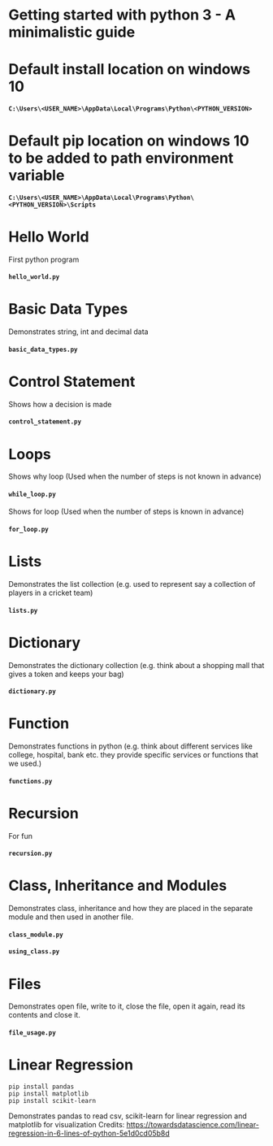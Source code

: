 # Getting started with python 3 - A minimalistic guide
# Default install location on windows 10
#### **`C:\Users\<USER_NAME>\AppData\Local\Programs\Python\<PYTHON_VERSION>`**

# Default pip location on windows 10 to be added to path environment variable
#### **`C:\Users\<USER_NAME>\AppData\Local\Programs\Python\<PYTHON_VERSION>\Scripts`**

# Hello World
First python program
#### **`hello_world.py`**

# Basic Data Types
Demonstrates string, int and decimal data
#### **`basic_data_types.py`**

# Control Statement
Shows how a decision is made
#### **`control_statement.py`**

# Loops
Shows why loop (Used when the number of steps is not known in advance)
#### **`while_loop.py`**

Shows for loop (Used when the number of steps is known in advance)
#### **`for_loop.py`**

# Lists
Demonstrates the list collection (e.g. used to represent say a collection of players in a cricket team)
#### **`lists.py`**

# Dictionary
Demonstrates the dictionary collection (e.g. think about a shopping mall that gives a token and keeps your bag)
#### **`dictionary.py`**

# Function
Demonstrates functions in python (e.g. think about different services like college, hospital, bank etc. they provide specific services or functions that we used.)
#### **`functions.py`**

# Recursion
For fun
#### **`recursion.py`**

# Class, Inheritance and Modules
Demonstrates class, inheritance and how they are placed in the separate module and then used in another file.
#### **`class_module.py`**
#### **`using_class.py`**

# Files
Demonstrates open file, write to it, close the file, open it again, read its contents and close it.
#### **`file_usage.py`**

# Linear Regression
```
pip install pandas
pip install matplotlib
pip install scikit-learn
```

Demonstrates pandas to read csv, scikit-learn for linear regression and matplotlib for visualization
Credits: https://towardsdatascience.com/linear-regression-in-6-lines-of-python-5e1d0cd05b8d
